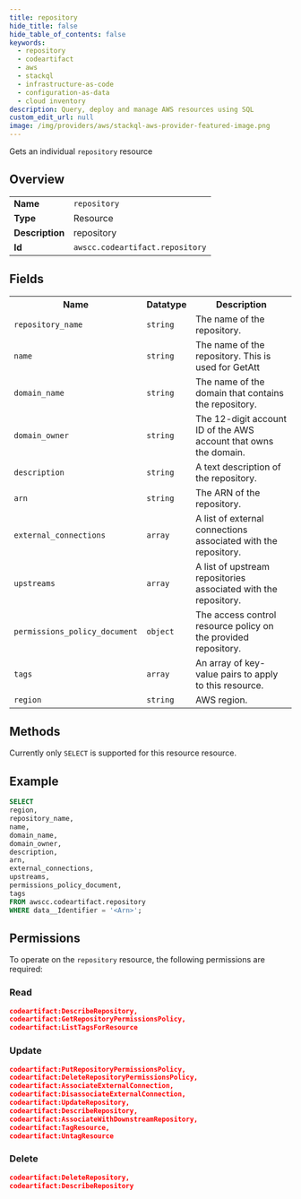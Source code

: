 ```yaml
---
title: repository
hide_title: false
hide_table_of_contents: false
keywords:
  - repository
  - codeartifact
  - aws
  - stackql
  - infrastructure-as-code
  - configuration-as-data
  - cloud inventory
description: Query, deploy and manage AWS resources using SQL
custom_edit_url: null
image: /img/providers/aws/stackql-aws-provider-featured-image.png
---
```

Gets an individual <code>repository</code> resource

## Overview
<table><tbody>
<tr><td><b>Name</b></td><td><code>repository</code></td></tr>
<tr><td><b>Type</b></td><td>Resource</td></tr>
<tr><td><b>Description</b></td><td>repository</td></tr>
<tr><td><b>Id</b></td><td><code>awscc.codeartifact.repository</code></td></tr>
</tbody></table>

## Fields
<table><tbody>
<tr><th>Name</th><th>Datatype</th><th>Description</th></tr>
<tr><td><code>repository_name</code></td><td><code>string</code></td><td>The name of the repository.</td></tr>
<tr><td><code>name</code></td><td><code>string</code></td><td>The name of the repository. This is used for GetAtt</td></tr>
<tr><td><code>domain_name</code></td><td><code>string</code></td><td>The name of the domain that contains the repository.</td></tr>
<tr><td><code>domain_owner</code></td><td><code>string</code></td><td>The 12-digit account ID of the AWS account that owns the domain.</td></tr>
<tr><td><code>description</code></td><td><code>string</code></td><td>A text description of the repository.</td></tr>
<tr><td><code>arn</code></td><td><code>string</code></td><td>The ARN of the repository.</td></tr>
<tr><td><code>external_connections</code></td><td><code>array</code></td><td>A list of external connections associated with the repository.</td></tr>
<tr><td><code>upstreams</code></td><td><code>array</code></td><td>A list of upstream repositories associated with the repository.</td></tr>
<tr><td><code>permissions_policy_document</code></td><td><code>object</code></td><td>The access control resource policy on the provided repository.</td></tr>
<tr><td><code>tags</code></td><td><code>array</code></td><td>An array of key-value pairs to apply to this resource.</td></tr>
<tr><td><code>region</code></td><td><code>string</code></td><td>AWS region.</td></tr>

</tbody></table>

## Methods
Currently only <code>SELECT</code> is supported for this resource resource.

## Example
```sql
SELECT
region,
repository_name,
name,
domain_name,
domain_owner,
description,
arn,
external_connections,
upstreams,
permissions_policy_document,
tags
FROM awscc.codeartifact.repository
WHERE data__Identifier = '<Arn>';
```

## Permissions

To operate on the <code>repository</code> resource, the following permissions are required:

### Read
```json
codeartifact:DescribeRepository,
codeartifact:GetRepositoryPermissionsPolicy,
codeartifact:ListTagsForResource
```

### Update
```json
codeartifact:PutRepositoryPermissionsPolicy,
codeartifact:DeleteRepositoryPermissionsPolicy,
codeartifact:AssociateExternalConnection,
codeartifact:DisassociateExternalConnection,
codeartifact:UpdateRepository,
codeartifact:DescribeRepository,
codeartifact:AssociateWithDownstreamRepository,
codeartifact:TagResource,
codeartifact:UntagResource
```

### Delete
```json
codeartifact:DeleteRepository,
codeartifact:DescribeRepository
```

